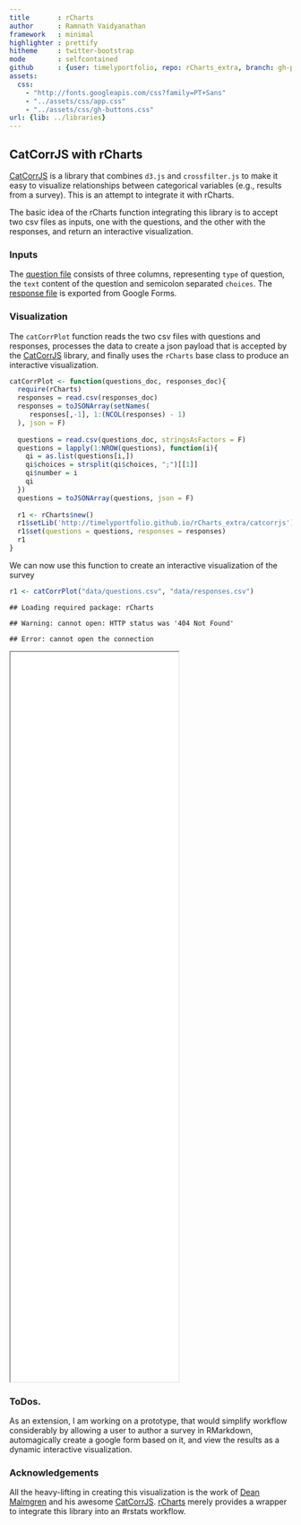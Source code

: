 ```yaml
---
title       : rCharts
author      : Ramnath Vaidyanathan
framework   : minimal
highlighter : prettify
hitheme     : twitter-bootstrap
mode        : selfcontained
github      : {user: timelyportfolio, repo: rCharts_extra, branch: gh-pages}
assets:
  css: 
    - "http://fonts.googleapis.com/css?family=PT+Sans"
    - "../assets/css/app.css"
    - "../assets/css/gh-buttons.css"
url: {lib: ../libraries}
---
```


## CatCorrJS with rCharts

<!-- AddThis Smart Layers BEGIN -->
<!-- Go to http://www.addthis.com/get/smart-layers to customize -->
<script type="text/javascript" src="//s7.addthis.com/js/300/addthis_widget.js#pubid=ra-4fdfcfd4773d48d3"></script>
<script type="text/javascript">
  addthis.layers({
    'theme' : 'transparent',
    'share' : {
      'position' : 'left',
      'numPreferredServices' : 5
    }   
  });
</script>
<!-- AddThis Smart Layers END -->

[CatCorrJS](http://deanmalmgren.github.io/catcorrjs/) is a library that combines  `d3.js` and `crossfilter.js` to make it easy to visualize relationships between categorical variables (e.g., results from a survey). This is an attempt to integrate it with rCharts.


The basic idea of the rCharts function integrating this library is to accept two csv files as inputs, one with the questions, and the other with the responses, and return an interactive visualization.

### Inputs

The [question file](https://github.com/rcharts/howitworks/blob/gh-pages/catcorrjs/data/questions.csv) consists of three columns, representing `type` of question, the `text` content of the question and semicolon separated `choices`. The [response file](https://timelyportfolio.github.io/rCharts_extra/catcorrjs/data/responses.csv) is exported from Google Forms.


### Visualization

The `catCorrPlot` function reads the two csv files with questions and responses, processes the data to create a json payload that is accepted by the [CatCorrJS](http://deanmalmgren.github.io/catcorrjs/) library, and finally uses the `rCharts` base class to produce an interactive visualization.


```r
catCorrPlot <- function(questions_doc, responses_doc){
  require(rCharts)
  responses = read.csv(responses_doc)
  responses = toJSONArray(setNames(
     responses[,-1], 1:(NCOL(responses) - 1)
  ), json = F)
  
  questions = read.csv(questions_doc, stringsAsFactors = F)
  questions = lapply(1:NROW(questions), function(i){
    qi = as.list(questions[i,])
    qi$choices = strsplit(qi$choices, ";")[[1]]
    qi$number = i
    qi
  })
  questions = toJSONArray(questions, json = F)
  
  r1 <- rCharts$new()
  r1$setLib('http://timelyportfolio.github.io/rCharts_extra/catcorrjs')
  r1$set(questions = questions, responses = responses)
  r1
}
```


We can now use this function to create an interactive visualization of the survey


```r
r1 <- catCorrPlot("data/questions.csv", "data/responses.csv")
```

```
## Loading required package: rCharts
```

```
## Warning: cannot open: HTTP status was '404 Not Found'
```

```
## Error: cannot open the connection
```


<iframe src='./catCorrPlot.html' seamless></iframe>

### ToDos.

As an extension, I am working on a prototype, that would simplify workflow considerably by allowing a user to author a survey in RMarkdown, automagically create a google form based on it, and view the results as a dynamic interactive visualization.


### Acknowledgements

All the heavy-lifting in creating this visualization is the work of [Dean Malmgren](http://about.me/dean.malmgren) and his awesome [CatCorrJS](http://deanmalmgren.github.io/catcorrjs/). [rCharts](http://rcharts.io) merely provides a wrapper to integrate this library into an #rstats workflow.



<style>
iframe {
  height: 1300px;
}
</style>





